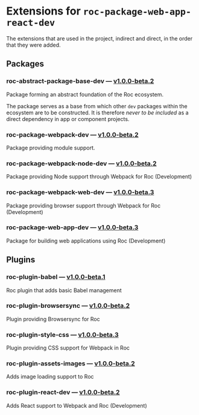 # Extensions for `roc-package-web-app-react-dev`

The extensions that are used in the project, indirect and direct, in the order that they were added.

## Packages
### roc-abstract-package-base-dev — [v1.0.0-beta.2](https://www.npmjs.com/package/roc-abstract-package-base-dev)
Package forming an abstract foundation of the Roc ecosystem.

The package serves as a base from which other `dev` packages within the ecosystem are to be constructed.
It is therefore _never to be included_ as a direct dependency in app or component projects.

### roc-package-webpack-dev — [v1.0.0-beta.2](https://www.npmjs.com/package/roc-package-webpack-dev)
Package providing module support.

### roc-package-webpack-node-dev — [v1.0.0-beta.2](https://www.npmjs.com/package/roc-package-webpack-node-dev)
Package providing Node support through Webpack for Roc (Development)

### roc-package-webpack-web-dev — [v1.0.0-beta.3](https://www.npmjs.com/package/roc-package-webpack-web-dev)
Package providing browser support through Webpack for Roc (Development)

### roc-package-web-app-dev — [v1.0.0-beta.3](https://www.npmjs.com/package/roc-package-web-app-dev)
Package for building web applications using Roc (Development)

## Plugins
### roc-plugin-babel — [v1.0.0-beta.1](https://www.npmjs.com/package/roc-plugin-babel)
Roc plugin that adds basic Babel management

### roc-plugin-browsersync — [v1.0.0-beta.2](https://www.npmjs.com/package/roc-plugin-browsersync)
Plugin providing Browsersync for Roc

### roc-plugin-style-css — [v1.0.0-beta.3](https://www.npmjs.com/package/roc-plugin-style-css)
Plugin providing CSS support for Webpack in Roc

### roc-plugin-assets-images — [v1.0.0-beta.2](https://www.npmjs.com/package/roc-plugin-assets-images)
Adds image loading support to Roc

### roc-plugin-react-dev — [v1.0.0-beta.2](https://www.npmjs.com/package/roc-plugin-react-dev)
Adds React support to Webpack and Roc (Development)
